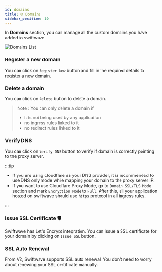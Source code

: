 ```yaml
---
id: domains
title: 🌐 Domains
sidebar_position: 10
---
```


In **Domains** section, you can manage all the custom domains you have added to swiftwave.

![Domains List](/assets/2.0.x/domain-list.png)

### Register a new domain
You can click on `Register New` button and fill in the required details to register a new domain.

### Delete a domain
You can click on `Delete` button to delete a domain.
> Note : You can only delete a domain if
> - it is not being used by any application
> - no ingress rules linked to it
> - no redirect rules linked to it

### Verify DNS
You can click on `Verify DNS` button to verify if domain is correctly pointing to the proxy server.

:::tip

- If you are using cloudflare as your DNS provider, it is recommended to use DNS only mode while mapping your domain to the proxy server IP.
- If you want to use Cloudflare Proxy Mode, go to `Domain SSL/TLS Mode` section and mark `Encryption Mode` to `Full`. After this, all your application hosted on swiftwave should use `https` protocol in all ingress rules.

:::


### Issue SSL Certificate 🛡️
Swiftwave has Let's Encrypt integration. You can issue a SSL certificate for your domain by clicking on `Issue SSL` button.

### SSL Auto Renewal
From V2, Swiftwave supports SSL auto renewal. You don't need to worry about renewing your SSL certificate manually.
